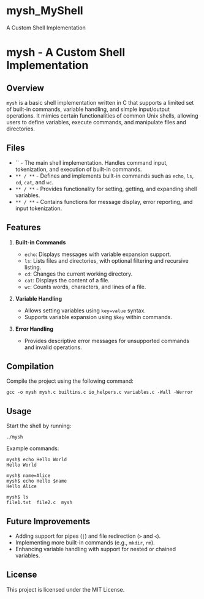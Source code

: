 # mysh_MyShell
A Custom Shell Implementation
# mysh - A Custom Shell Implementation

## Overview

`mysh` is a basic shell implementation written in C that supports a limited set of built-in commands, variable handling, and simple input/output operations. It mimics certain functionalities of common Unix shells, allowing users to define variables, execute commands, and manipulate files and directories.

## Files

- `` - The main shell implementation. Handles command input, tokenization, and execution of built-in commands.
- ``** / **`` - Defines and implements built-in commands such as `echo`, `ls`, `cd`, `cat`, and `wc`.
- ``** / **`` - Provides functionality for setting, getting, and expanding shell variables.
- ``** / **`` - Contains functions for message display, error reporting, and input tokenization.

## Features

1. **Built-in Commands**

   - `echo`: Displays messages with variable expansion support.
   - `ls`: Lists files and directories, with optional filtering and recursive listing.
   - `cd`: Changes the current working directory.
   - `cat`: Displays the content of a file.
   - `wc`: Counts words, characters, and lines of a file.

2. **Variable Handling**

   - Allows setting variables using `key=value` syntax.
   - Supports variable expansion using `$key` within commands.

3. **Error Handling**

   - Provides descriptive error messages for unsupported commands and invalid operations.

## Compilation

Compile the project using the following command:

```
gcc -o mysh mysh.c builtins.c io_helpers.c variables.c -Wall -Werror
```

## Usage

Start the shell by running:

```
./mysh
```

Example commands:

```
mysh$ echo Hello World
Hello World

mysh$ name=Alice
mysh$ echo Hello $name
Hello Alice

mysh$ ls
file1.txt  file2.c  mysh
```

## Future Improvements

- Adding support for pipes (`|`) and file redirection (`>` and `<`).
- Implementing more built-in commands (e.g., `mkdir`, `rm`).
- Enhancing variable handling with support for nested or chained variables.

## License

This project is licensed under the MIT License.

